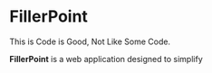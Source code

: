 # FillerPoint

This is Code is Good, Not Like Some Code.

**FillerPoint** is a web application designed to simplify